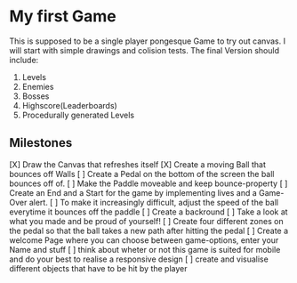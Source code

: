 # My first Game

This is supposed to be a single player pongesque Game to try out canvas. I will start with simple drawings and colision tests. The final Version should include:

1. Levels
1. Enemies
1. Bosses
1. Highscore(Leaderboards)
1. Procedurally generated Levels

## Milestones

[X] Draw the Canvas that refreshes itself
[X] Create a moving Ball that bounces off Walls
[ ] Create a Pedal on the bottom of the screen the ball bounces off of.
[ ] Make the Paddle moveable and keep bounce-property
[ ] Create an End and a Start for the game by implementing lives and a Game-Over alert.
[ ] To make it increasingly difficult, adjust the speed of the ball everytime it bounces off the paddle
[ ] Create a backround
[ ] Take a look at what you made and be proud of yourself!
[ ] Create four different zones on the pedal so that the ball takes a new path after hitting the pedal
[ ] Create a welcome Page where you can choose between game-options, enter your Name and stuff
[ ] think about wheter or not this game is suited for mobile and do your best to realise a responsive design
[ ] create and visualise different objects that have to be hit by the player

